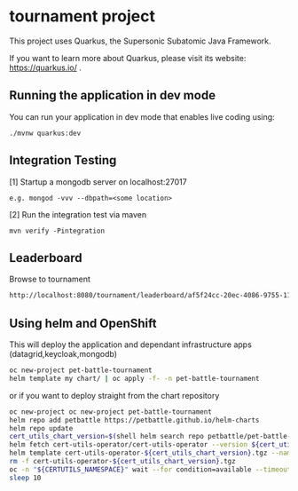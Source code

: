 # tournament project

This project uses Quarkus, the Supersonic Subatomic Java Framework.

If you want to learn more about Quarkus, please visit its website: https://quarkus.io/ .

## Running the application in dev mode

You can run your application in dev mode that enables live coding using:
```
./mvnw quarkus:dev
```

## Integration Testing

[1] Startup a mongodb server on localhost:27017 
```
e.g. mongod -vvv --dbpath=<some location>
```
[2] Run the integration test via maven
```
mvn verify -Pintegration
```

## Leaderboard

Browse to tournament
```bash
http://localhost:8080/tournament/leaderboard/af5f24cc-20ec-4086-9755-111c8da8b526
```

## Using helm and OpenShift

This will deploy the application and dependant infrastructure apps (datagrid,keycloak,mongodb)
```bash
oc new-project pet-battle-tournament
helm template my chart/ | oc apply -f- -n pet-battle-tournament
```

or if you want to deploy straight from the chart repository
```bash
oc new-project oc new-project pet-battle-tournament
helm repo add petbattle https://petbattle.github.io/helm-charts
helm repo update
cert_utils_chart_version=$(shell helm search repo petbattle/pet-battle-tournament | grep petbattle/pet-battle-tournament | awk '{print $$2}'))
helm fetch cert-utils-operator/cert-utils-operator --version ${cert_utils_chart_version}
helm template cert-utils-operator-${cert_utils_chart_version}.tgz --namespace cert-utils-operator | oc apply -f - -n cert-utils-operator
rm -f cert-utils-operator-${cert_utils_chart_version}.tgz
oc -n "${CERTUTILS_NAMESPACE}" wait --for condition=available --timeout=120s deployment/cert-utils-operator
sleep 10

```
